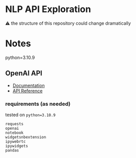 # NLP API Exploration
:warning: the structure of this repository could change dramatically

# Notes
python=3.10.9

## OpenAI API
- <a href="https://platform.openai.com/docs/introduction">Documentation</a>
- <a href="https://platform.openai.com/docs/api-reference">API Reference</a>

### requirements (as needed)
tested on `python=3.10.9`
```
requests
openai
notebook
widgetsnbextension
ipywebrtc
ipywidgets
pandas
```